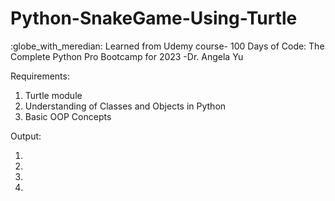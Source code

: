 # Python-SnakeGame-Using-Turtle

:globe_with_meredian: Learned from Udemy course- 100 Days of Code: The Complete Python Pro Bootcamp for 2023 -Dr. Angela Yu

Requirements:
1. Turtle module
2. Understanding of Classes and Objects in Python
3. Basic OOP Concepts


Output:
1. <img src="">
2. <img src="">
3. <img src="">
4. <img src="">
